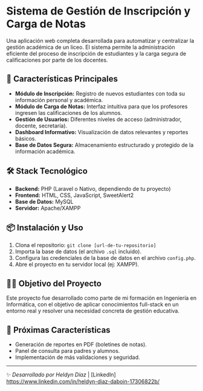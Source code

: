 # Sistema de Gestión de Inscripción y Carga de Notas

Una aplicación web completa desarrollada para automatizar y centralizar la gestión académica de un liceo. El sistema permite la administración eficiente del proceso de inscripción de estudiantes y la carga segura de calificaciones por parte de los docentes.

## 🚀 Características Principales

- **Módulo de Inscripción:** Registro de nuevos estudiantes con toda su información personal y académica.
- **Módulo de Carga de Notas:** Interfaz intuitiva para que los profesores ingresen las calificaciones de los alumnos.
- **Gestión de Usuarios:** Diferentes niveles de acceso (administrador, docente, secretaría).
- **Dashboard Informativo:** Visualización de datos relevantes y reportes básicos.
- **Base de Datos Segura:** Almacenamiento estructurado y protegido de la información académica.

## 🛠️ Stack Tecnológico

- **Backend:** PHP (Laravel o Nativo, dependiendo de tu proyecto)
- **Frontend:** HTML, CSS, JavaScript, SweetAlert2
- **Base de Datos:** MySQL
- **Servidor:** Apache/XAMPP

## 📦 Instalación y Uso

1.  Clona el repositorio: `git clone [url-de-tu-repositorio]`
2.  Importa la base de datos (el archivo `.sql` incluido).
3.  Configura las credenciales de la base de datos en el archivo `config.php`.
4.  Abre el proyecto en tu servidor local (ej: XAMPP).

## 👨‍💻 Objetivo del Proyecto

Este proyecto fue desarrollado como parte de mi formación en Ingeniería en Informática, con el objetivo de aplicar conocimientos full-stack en un entorno real y resolver una necesidad concreta de gestión educativa.

## 🔮 Próximas Características

- Generación de reportes en PDF (boletines de notas).
- Panel de consulta para padres y alumnos.
- Implementación de más validaciones y seguridad.

---
✨ *Desarrollado por Heldyn Díaz* | [LinkedIn] https://www.linkedin.com/in/heldyn-diaz-daboin-17306822b/
